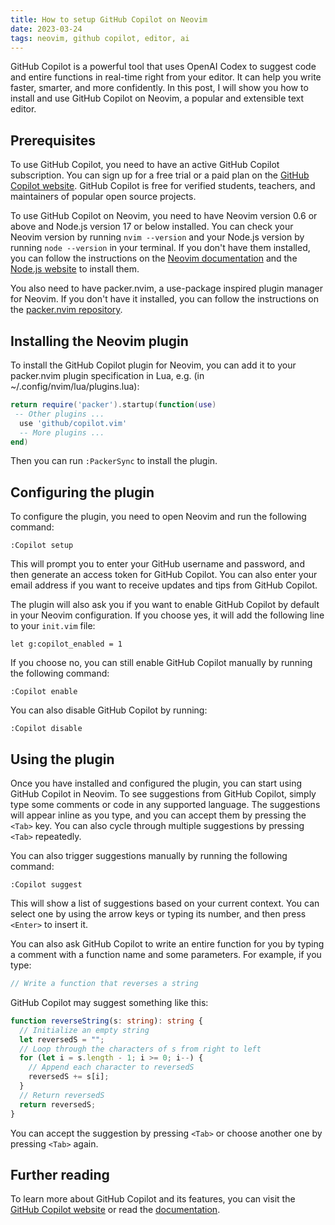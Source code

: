 ```yaml
---
title: How to setup GitHub Copilot on Neovim
date: 2023-03-24
tags: neovim, github copilot, editor, ai
---
```

GitHub Copilot is a powerful tool that uses OpenAI Codex to suggest code and entire functions in real-time right from your editor. It can help you write faster, smarter, and more confidently. In this post, I will show you how to install and use GitHub Copilot on Neovim, a popular and extensible text editor.

## Prerequisites

To use GitHub Copilot, you need to have an active GitHub Copilot subscription. You can sign up for a free trial or a paid plan on the [GitHub Copilot website](https://copilot.github.com/). GitHub Copilot is free for verified students, teachers, and maintainers of popular open source projects.

To use GitHub Copilot on Neovim, you need to have Neovim version 0.6 or above and Node.js version 17 or below installed. You can check your Neovim version by running `nvim --version` and your Node.js version by running `node --version` in your terminal. If you don't have them installed, you can follow the instructions on the [Neovim documentation](https://neovim.io/doc/user/) and the [Node.js website](https://nodejs.org/en/) to install them.

You also need to have packer.nvim, a use-package inspired plugin manager for Neovim. If you don't have it installed, you can follow the instructions on the [packer.nvim repository](https://github.com/wbthomason/packer.nvim).

## Installing the Neovim plugin

To install the GitHub Copilot plugin for Neovim, you can add it to your packer.nvim plugin specification in Lua, e.g. (in ~/.config/nvim/lua/plugins.lua):

```lua
return require('packer').startup(function(use)
 -- Other plugins ...
  use 'github/copilot.vim'
  -- More plugins ...
end)
```

Then you can run `:PackerSync` to install the plugin.

## Configuring the plugin

To configure the plugin, you need to open Neovim and run the following command:

```vim
:Copilot setup
```

This will prompt you to enter your GitHub username and password, and then generate an access token for GitHub Copilot. You can also enter your email address if you want to receive updates and tips from GitHub Copilot.

The plugin will also ask you if you want to enable GitHub Copilot by default in your Neovim configuration. If you choose yes, it will add the following line to your `init.vim` file:

```vim
let g:copilot_enabled = 1
```

If you choose no, you can still enable GitHub Copilot manually by running the following command:

```vim
:Copilot enable
```

You can also disable GitHub Copilot by running:

```vim
:Copilot disable
```

## Using the plugin

Once you have installed and configured the plugin, you can start using GitHub Copilot in Neovim. To see suggestions from GitHub Copilot, simply type some comments or code in any supported language. The suggestions will appear inline as you type, and you can accept them by pressing the `<Tab>` key. You can also cycle through multiple suggestions by pressing `<Tab>` repeatedly.

You can also trigger suggestions manually by running the following command:

```vim
:Copilot suggest
```

This will show a list of suggestions based on your current context. You can select one by using the arrow keys or typing its number, and then press `<Enter>` to insert it.

You can also ask GitHub Copilot to write an entire function for you by typing a comment with a function name and some parameters. For example, if you type:

```typescript
// Write a function that reverses a string
```

GitHub Copilot may suggest something like this:

```typescript
function reverseString(s: string): string {
  // Initialize an empty string
  let reversedS = "";
  // Loop through the characters of s from right to left
  for (let i = s.length - 1; i >= 0; i--) {
    // Append each character to reversedS
    reversedS += s[i];
  }
  // Return reversedS
  return reversedS;
}
```

You can accept the suggestion by pressing `<Tab>` or choose another one by pressing `<Tab>` again.

## Further reading

To learn more about GitHub Copilot and its features, you can visit the [GitHub Copilot website](https://copilot.github.com/) or read the [documentation](https://docs.github.com/en/enterprise-cloud@latest/copilot).
